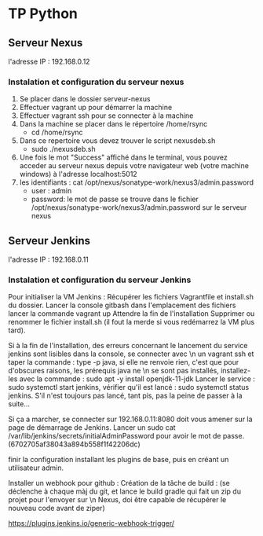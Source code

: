 # TP Python $$$$

## Serveur Nexus

l'adresse IP : 192.168.0.12

### Instalation et configuration du serveur nexus

1. Se placer dans le dossier serveur-nexus
2. Effectuer vagrant up pour démarrer la machine
3. Effectuer vagrant ssh pour se connecter à la machine
4. Dans la machine se placer dans le répertoire /home/rsync
    - cd /home/rsync
5. Dans ce repertoire vous devez trouver le script nexusdeb.sh
    - sudo ./nexusdeb.sh
6. Une fois le mot "Success" affiché dans le terminal, vous pouvez acceder au serveur nexus depuis votre navigateur web (votre machine windows)
   à l'adresse localhost:5012
7. les identifiants : cat /opt/nexus/sonatype-work/nexus3/admin.password
    - user : admin
    - password: le mot de passe se trouve dans le fichier /opt/nexus/sonatype-work/nexus3/admin.password sur le serveur nexus 

## Serveur Jenkins

l'adresse IP : 192.168.0.11

### Instalation et configuration du serveur Jenkins

Pour initialiser la VM Jenkins :
Récupérer les fichiers Vagrantfile et install.sh du dossier.
Lancer la console gitbash dans l'emplacement des fichiers
lancer la commande vagrant up
Attendre la fin de l'installation
Supprimer ou renommer le fichier install.sh (il fout la merde si vous redémarrez la VM plus tard).

Si à la fin de l'installation, des erreurs concernant le lancement du service jenkins sont lisibles dans la console, se connecter avec \n
un vagrant ssh et taper la commande : type -p java, si elle ne renvoie rien, c'est que pour d'obscures raisons, les prérequis java ne \n
se sont pas installés, installez-les avec la commande : sudo apt -y install openjdk-11-jdk
Lancer le service : sudo systemctl start jenkins, vérifier qu'il est lancé : sudo systemctl status jenkins.
S'il n'est toujours pas lancé, tant pis, pas la peine de passer à la suite...

Si ça a marcher, se connecter sur 192.168.0.11:8080 doit vous amener sur la page de démarrage de Jenkins.
Lancer un sudo cat /var/lib/jenkins/secrets/initialAdminPassword pour avoir le mot de passe. (6702705af38043a894b558f1f42206dc)

finir la configuration installant les plugins de base, puis en créant un utilisateur admin.

Installer un webhook pour github :
Création de la tâche de build : (se déclenche à chaque màj du git, et lance le build gradle qui fait un zip du projet pour l'envoyer sur \n
Nexus, doi être capable de récupérer le nouveau code avant de ziper)

https://plugins.jenkins.io/generic-webhook-trigger/

